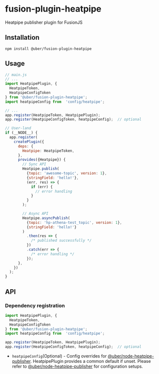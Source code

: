 # fusion-plugin-heatpipe

Heatpipe publisher plugin for FusionJS

## Installation

```
npm install @uber/fusion-plugin-heatpipe
```

## Usage
```js
// main.js
// ...
import HeatpipePlugin, {
  HeatpipeToken,
  HeatpipeConfigToken
} from '@uber/fusion-plugin-heatpipe';
import heatpipeConfig from  'config/heatpipe';

// ...
app.register(HeatpipeToken, HeatpipePlugin);
app.register(HeatpipeConfigToken, heatpipeConfig);  // optional

// User-land
if (__NODE__) {
  app.register(
    createPlugin({
      deps: {
        Heatpipe: HeatpipeToken,
      },
      provides({Heatpipe}) {
        // Sync API
        Heatpipe.publish(
          {topic: 'awesome-topic', version: 1},
          {stringField: 'hello!'},
          (err, res) => {
            if (err) {
              // error handling
            }
          }
        );

        // Async API
        Heatpipe.asyncPublish(
          {topic: 'hp-athena-test_topic', version: 1},
          {stringField: 'hello!'}
        )
          .then(res => {
            /* published successfully */
          })
          .catch(err => {
            /* error handling */
          });
      },
    })
  );
}
```

## API

### Dependency registration

```js
import HeatpipePlugin, {
  HeatpipeToken,
  HeatpipeConfigToken
} from '@uber/fusion-plugin-heatpipe';
import heatpipeConfig from  'config/heatpipe';

app.register(HeatpipeToken, HeatpipePlugin);
app.register(HeatpipeConfigToken, heatpipeConfig);  // optional
```

- `heatpipeConfig`(Optional) - Config overrides for [@uber/node-heatpipe-publisher](https://code.uberinternal.com/diffusion/MENODE/repository/master/). HeatpipePlugin provides a common default if unset. Please refer to [@uber/node-heatpipe-publisher](https://code.uberinternal.com/diffusion/MENODE/repository/master/) for configuration setups.